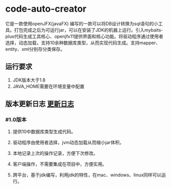 # code-auto-creator

它是一款使用openJFX(javaFX) 编写的一款可以将DB设计转换为sql语句的小工具。打包完成之后为可运行jar，可以在安装了JDK的机器上运行。引入mybaits-plus代码生成工具核心、openjfx11提供界面和核心功能。将驱动程序通过使用者选择，动态加载，支持10余种数据库类型，从而实现代码生成。支持mapper、entity、xml分别存分类保存。



## 运行要求

1. JDK版本大于1.8
2. JAVA_HOME需要在环境变量中配置

## 版本更新日志 [更新日志](https://github.com/mintonzhang/code-auto-creator/releases)

### #1.0版本

1. 提供10中数据库类型生成代码。

2. 驱动程序由使用者选择，jvm动态加载从而缩小jar体积。

3. 本地记录上次的操作记录，方便下次修改。

4. 客户端操作，不需要集成在项目中，方便实用。

5. 跨平台，基于jdk编写，利用jdk的特性，在mac、windows、linux同样可以运行。

   

